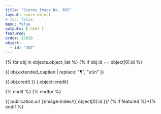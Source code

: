 ```yaml
---
title: "Scores Image No. 302"
layout: score-object
# toc: false
menu: false
outputs: [ html ]
featured: 
order: 13020
object:
  - id: "302"
---
```


{% for obj in objects.object_list %}
{% if obj.id == object[0].id %}

{{ obj.extended_caption | replace: "¶", "\n\n" }}

{{ obj.credit }} {.object-credit}

{% endif %}
{% endfor %}

<div class="object-credit object-url is-print-only">

{{ publication.url }}image-index/{{ object[0].id }}/ {% if featured %}*{% endif %}

</div>
